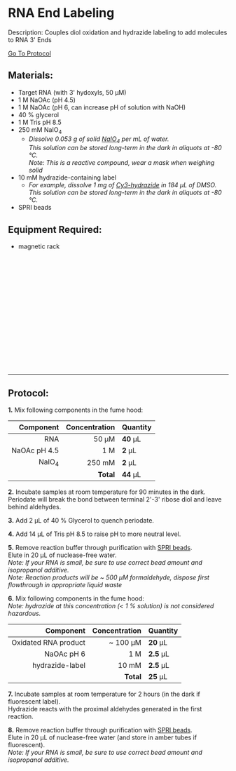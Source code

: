 RNA End Labeling
================================================================================
Description: Couples diol oxidation and hydrazide labeling to add molecules to RNA 3' Ends

[Go To Protocol](#protocol)

Materials:
--------------------------------------------------------------------------------
  * Target RNA (with 3' hydoxyls, 50 µM)
  * 1 M NaOAc (pH 4.5)
  * 1 M NaOAc (pH 6, can increase pH of solution with NaOH)
  * 40 % glycerol
  * 1 M Tris pH 8.5
  * 250 mM NaIO<sub>4</sub>
    * *Dissolve 0.053 g of solid [NaIO<sub>4</sub>](https://www.fishersci.com/shop/products/sodium-periodate-99-8-acs-reagent-thermo-scientific/AC419610050) per mL of water.*<br/>
      *This solution can be stored long-term in the dark in aliquots at -80 °C.*<br/>
      *Note: This is a reactive compound, wear a mask when weighing solid*
  * 10 mM hydrazide-containing label
    * *For example, dissolve 1 mg of [Cy3-hydrazide](https://www.lumiprobe.com/p/cy3-hydrazide) in 184 µL of DMSO.*<br/>
      *This solution can be stored long-term in the dark in aliquots at -80 °C.*
  * SPRI beads

Equipment Required:
--------------------------------------------------------------------------------
  * magnetic rack
  
<br/><br/><br/><br/><br/><br/><br/><br/><br/><br/><br/><br/><br/><br/><br/>

<!-- Use <br/> to fill in first page -->
  
  
___
Protocol:
--------------------------------------------------------------------------------
**1.** Mix following components in the fume hood:

  | Component | Concentration | Quantity | 
  | ---------: | ---------: | :---------- |
  | RNA| 50 µM | **40**  µL | 
  | NaOAc pH 4.5 | 1 M | **2**  µL |
  | NaIO<sub>4</sub> | 250 mM | **2**  µL |
  || **Total** | **44** µL |
  
  <!-- : in the pipes specify justification -->
  <!-- **X** bolds the inside -->
  
**2.** Incubate samples at room temperature for 90 minutes in the dark.<br/>
Periodate will break the bond between terminal 2'-3' ribose diol and leave behind aldehydes. 

**3.** Add 2 µL of 40 % Glycerol to quench periodate.

**4.** Add 14 µL of Tris pH 8.5 to raise pH to more neutral level.
 
**5.** Remove reaction buffer through purification with [SPRI beads](../NGS/SPRI-beads.md).<br/>
Elute in 20 µL of nuclease-free water. <br/>
*Note: If your RNA is small, be sure to use correct bead amount and isopropanol additive.*<br/>
*Note: Reaction products will be ~ 500 µM formaldehyde, dispose first flowthrough in appropriate liquid waste*

**6.** Mix following components in the fume hood:<br/>
*Note: hydrazide at this concentration (< 1 % solution) is not considered hazardous.*

  | Component | Concentration | Quantity | 
  | ---------: | ---------: | :---------- |
  | Oxidated RNA product| ~ 100 µM | **20**  µL | 
  | NaOAc pH 6 | 1 M | **2.5**  µL |
  | hydrazide-label | 10 mM | **2.5**  µL |
  || **Total** | **25** µL |
  
**7.** Incubate samples at room temperature for 2 hours (in the dark if fluorescent label).<br/>
Hydrazide reacts with the proximal aldehydes generated in the first reaction.

**8.** Remove reaction buffer through purification with [SPRI beads](../NGS/SPRI-beads.md).<br/>
Elute in 20 µL of nuclease-free water (and store in amber tubes if fluorescent). <br/>
*Note: If your RNA is small, be sure to use correct bead amount and isopropanol additive.*<br/>

